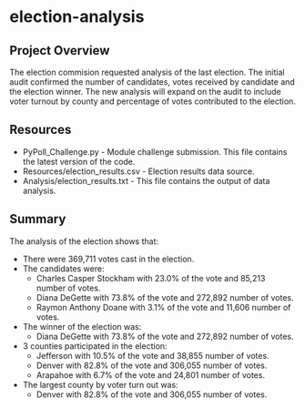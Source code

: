 # election-analysis
  
## Project Overview
  The election commision requested analysis of the last election. The initial audit confirmed the number of candidates, votes received by candidate and the election winner. The new analysis will expand on the audit to include voter turnout by county and percentage of votes contributed to the election.

## Resources
* PyPoll_Challenge.py - Module challenge submission. This file contains the latest version of the code. 
* Resources/election_results.csv - Election results data source. 
* Analysis/election_results.txt - This file contains the output of data analysis. 

## Summary
The analysis of the election shows that:
- There were 369,711 votes cast in the election.
- The candidates were: 
    - Charles Casper Stockham with 23.0% of the vote and 85,213 number of votes.
    - Diana DeGette with 73.8% of the vote and 272,892 number of votes.
    - Raymon Anthony Doane with 3.1% of the vote and 11,606 number of votes.
- The winner of the election was:
    - Diana DeGette with 73.8% of the vote and 272,892 number of votes.
- 3 counties participated in the election:
    - Jefferson with 10.5% of the vote and 38,855 number of votes.
    - Denver with 82.8% of the vote and 306,055 number of votes.
    - Arapahoe with 6.7%  of the vote and 24,801 number of votes.
- The largest county by voter turn out was: 
    - Denver with 82.8% of the vote and 306,055 number of votes.
